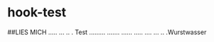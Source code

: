 # hook-test

##LIES MICH
.....
...
..
.
Test
.........
.......
......
.....
....
...
..
.Wurstwasser
